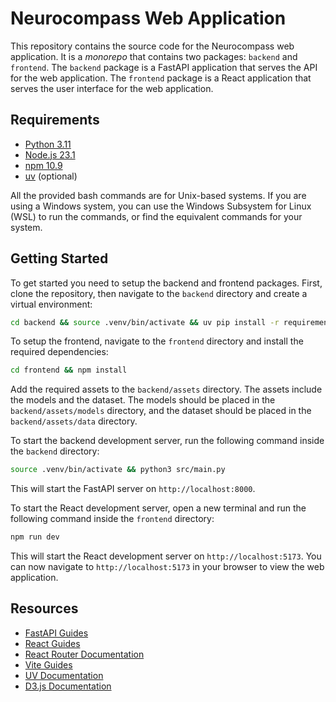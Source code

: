# Neurocompass Web Application

This repository contains the source code for the Neurocompass web application. It is a *monorepo* that contains two packages: `backend` and `frontend`. The `backend` package is a FastAPI application that serves the API for the web application. The `frontend` package is a React application that serves the user interface for the web application.

## Requirements

- [Python 3.11](https://www.python.org/downloads/)
- [Node.js 23.1](https://nodejs.org/en/download/)
- [npm 10.9](https://www.npmjs.com/get-npm)
- [uv](https://docs.astral.sh/uv/) (optional)

All the provided bash commands are for Unix-based systems. If you are using a Windows system, you can use the Windows Subsystem for Linux (WSL) to run the commands, or find the equivalent commands for your system.

## Getting Started

To get started you need to setup the backend and frontend packages. First, clone the repository, then navigate to the `backend` directory and create a virtual environment:

```bash
cd backend && source .venv/bin/activate && uv pip install -r requirements.txt
```

To setup the frontend, navigate to the `frontend` directory and install the required dependencies:

```bash
cd frontend && npm install
```

Add the required assets to the `backend/assets` directory. The assets include the models and the dataset. The models should be placed in the `backend/assets/models` directory, and the dataset should be placed in the `backend/assets/data` directory.

To start the backend development server, run the following command inside the `backend` directory:

```bash
source .venv/bin/activate && python3 src/main.py
```

This will start the FastAPI server on `http://localhost:8000`.

To start the React development server, open a new terminal and run the following command inside the `frontend` directory:

```bash
npm run dev
```

This will start the React development server on `http://localhost:5173`. You can now navigate to `http://localhost:5173` in your browser to view the web application.

## Resources

- [FastAPI Guides][fastapi]
- [React Guides][react]
- [React Router Documentation][react-router]
- [Vite Guides][vite]
- [UV Documentation][uv]
- [D3.js Documentation][d3JS]

<!-- References -->
[fastapi]: https://fastapi.tiangolo.com/tutorial/
[react]: https://reactjs.org/docs/getting-started.html
[react-router]: https://reactrouter.com/start/library/installation
[vite]: https://vitejs.dev/guide/
[uv]: https://docs.astral.sh/uv/
[d3JS]: https://d3js.org/getting-started

